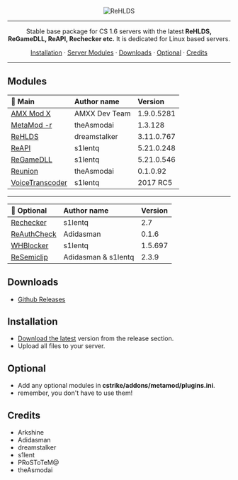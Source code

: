 <p align="center">
	<img align="center" src="https://user-images.githubusercontent.com/5860435/111066129-040e5e00-84f0-11eb-9e1f-7a7e8611da2b.png" alt="ReHLDS"/>
  </a>
</p>

---

<p align="center">Stable base package for CS 1.6 servers with the latest<b> ReHLDS, ReGameDLL, ReAPI, Rechecker etc.</b>
  It is dedicated for Linux based servers.</p>

<p align="center">
  <a href="#installation">Installation</a> ·
  <a href="#modules">Server Modules</a> ·
  <a href="#downloads">Downloads</a> ·
  <a href="#optional">Optional</a> ·
  <a href="#credits">Credits</a>
</p>

---

## Modules


| 📁 Main                                                                  | Author name            | Version     |
|:-----------------------------------------------                                   |:----------------------|:-------------|
| [AMX Mod X](https://www.amxmodx.org/amxxdrop/1.9/)                                | AMXX Dev Team         | 1.9.0.5281   |
| [MetaMod -r](https://github.com/theAsmodai/metamod-r)                             | theAsmodai            | 1.3.128      |
| [ReHLDS](https://github.com/dreamstalker/rehlds/)                                 | dreamstalker          | 3.11.0.767   |
| [ReAPI](https://github.com/s1lentq/reapi)      								                    | s1lentq               | 5.21.0.248   |
| [ReGameDLL](https://github.com/s1lentq/ReGameDLL_CS)                              | s1lentq               | 5.21.0.546   |
| [Reunion](https://cs.rin.ru/forum/viewtopic.php?f=29&t=69235)                     | theAsmodai            | 0.1.0.92     |
| [VoiceTranscoder](https://www.dedicated-server.ru/vbb/showthread.php?t=26550)     | s1lentq               | 2017 RC5     |

---

| 📂 Optional                                                              | Author name            | Version     |
|:-----------------------------------------------                                   |:----------------------|:-------------|
| [Rechecker](https://dev-cs.ru/resources/72/download)                              | s1lentq               | 2.7          |
| [ReAuthCheck](https://dev-cs.ru/resources/63/download)                            | Adidasman             | 0.1.6        |
| [WHBlocker](https://dev-cs.ru/resources/76/download)                              | s1lentq               | 1.5.697      |
| [ReSemiclip](https://dev-cs.ru/resources/71/download)                             | Adidasman & s1lentq   | 2.3.9        |


## Downloads
- [Github Releases](https://github.com/PawelCode/BasePack/releases/latest)

## Installation

- [Download the latest](https://github.com/PawelCode/BasePack/releases/latest) version from the release section.
- Upload all files to your server.

## Optional

- Add any optional modules in<b> cstrike/addons/metamod/plugins.ini</b>.
- remember, you don't have to use them!

## Credits
- Arkshine
- Adidasman
- dreamstalker
- s1lent
- PRoSToTeM@
- theAsmodai
